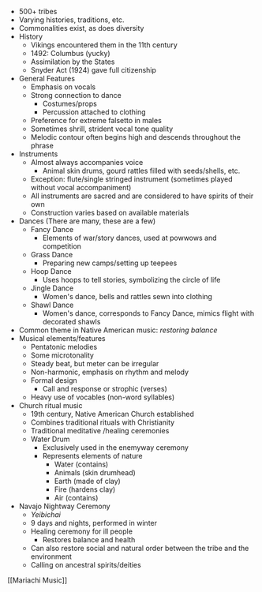 - 500+ tribes
- Varying histories, traditions, etc.
- Commonalities exist, as does diversity
- History
	- Vikings encountered them in the 11th century
	- 1492: Columbus (yucky)
	- Assimilation by the States
	- Snyder Act (1924) gave full citizenship
- General Features
	- Emphasis on vocals
	- Strong connection to dance
		- Costumes/props
		- Percussion attached to clothing
	- Preference for extreme falsetto in males
	- Sometimes shrill, strident vocal tone quality
	- Melodic contour often begins high and descends throughout the phrase
- Instruments
	- Almost always accompanies voice
		- Animal skin drums, gourd rattles filled with seeds/shells, etc.
	- Exception: flute/single stringed instrument (sometimes played without vocal accompaniment)
	- All instruments are sacred and are considered to have spirits of their own
	- Construction varies based on available materials 
- Dances (There are many, these are a few)
	- Fancy Dance
		- Elements of war/story dances, used at powwows and competition
	- Grass Dance
		- Preparing new camps/setting up teepees
	- Hoop Dance
		- Uses hoops to tell stories, symbolizing the circle of life
	- Jingle Dance
		- Women's dance, bells and rattles sewn into clothing
	- Shawl Dance
		- Women's dance, corresponds to Fancy Dance, mimics flight with decorated shawls
- Common theme in Native American music: *restoring balance*
- Musical elements/features
	- Pentatonic melodies
	- Some microtonality
	- Steady beat, but meter can be irregular
	- Non-harmonic, emphasis on rhythm and melody
	- Formal design
		- Call and response or strophic (verses)
	- Heavy use of vocables (non-word syllables)
- Church ritual music
	- 19th century, Native American Church established
	- Combines traditional rituals with Christianity
	- Traditional meditative /healing ceremonies
	- Water Drum
		- Exclusively used in the enemyway ceremony
		- Represents elements of nature
			- Water (contains)
			- Animals (skin drumhead)
			- Earth (made of clay)
			- Fire (hardens clay)
			- Air (contains)
- Navajo Nightway Ceremony
	- *Yeibichai*
	- 9 days and nights, performed in winter
	- Healing ceremony for ill people
		- Restores balance and health
	- Can also restore social and natural order between the tribe and the environment
	- Calling on ancestral spirits/deities

[[Mariachi Music]]